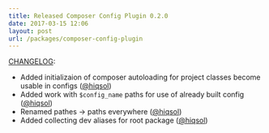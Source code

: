 ```yaml
---
title: Released Composer Config Plugin 0.2.0
date: 2017-03-15 12:06
layout: post
url: /packages/composer-config-plugin
---
```


[CHANGELOG]:

- Added initializaion of composer autoloading for project classes become usable in configs ([@hiqsol])
- Added work with `$config_name` paths for use of already built config ([@hiqsol])
- Renamed pathes -> paths everywhere ([@hiqsol])
- Added collecting dev aliases for root package ([@hiqsol])

[@hiqsol]:      https://github.com/hiqsol
[CHANGELOG]:    /packages/composer-config-plugin/CHANGELOG.md
